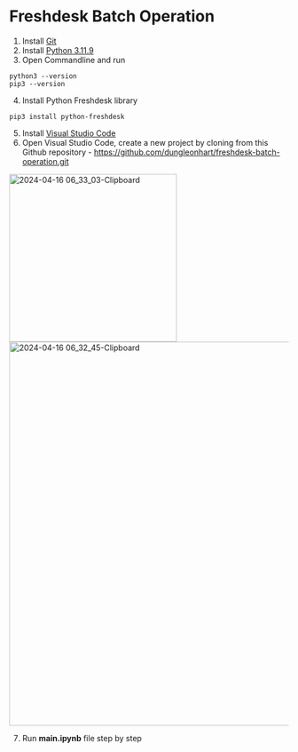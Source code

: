 # Freshdesk Batch Operation

1. Install [Git](https://git-scm.com/downloads)
2. Install [Python 3.11.9](https://www.python.org/downloads/release/python-3119/)
3. Open Commandline and run
```
python3 --version
pip3 --version
```
4. Install Python Freshdesk library
```
pip3 install python-freshdesk
```
5. Install [Visual Studio Code](https://code.visualstudio.com/download)
6. Open Visual Studio Code, create a new project by cloning from this Github repository - https://github.com/dungleonhart/freshdesk-batch-operation.git
   
<img width="302" alt="2024-04-16 06_33_03-Clipboard" src="https://github.com/dungleonhart/freshdesk-batch-operation/assets/16498492/840af788-5e1e-448f-bcd3-4bb5276b7a20">

<img width="691" alt="2024-04-16 06_32_45-Clipboard" src="https://github.com/dungleonhart/freshdesk-batch-operation/assets/16498492/7c97aa56-3041-4005-8bfd-9ed26845d50a">

7. Run **main.ipynb** file step by step